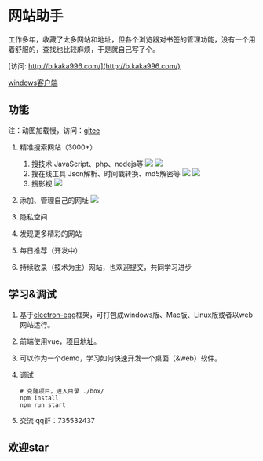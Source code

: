 # 网站助手
工作多年，收藏了太多网站和地址，但各个浏览器对书签的管理功能，没有一个用着舒服的，查找也比较麻烦，于是就自己写了个。

[访问: http://b.kaka996.com/](http://b.kaka996.com/)

[windows客户端](https://kaka996.coding.net/p/resource/d/tx-resource/git/raw/master/box_windows_1.3.3.exe)

## 功能
注：动图加载慢，访问：[gitee](https://gitee.com/wallace5303/aweb-helper)
1. 精准搜索网站（3000+）
    1. 搜技术 JavaScript、php、nodejs等
    ![](https://kaka996.coding.net/p/resource/d/tx-resource/git/raw/master/img/box/js.gif)
    ![](https://kaka996.coding.net/p/resource/d/tx-resource/git/raw/master/img/box/php.gif)
    2. 搜在线工具 Json解析、时间戳转换、md5解密等
    ![](https://kaka996.coding.net/p/resource/d/tx-resource/git/raw/master/img/box/json.gif)
    ![](https://kaka996.coding.net/p/resource/d/tx-resource/git/raw/master/img/box/time.gif)
    3. 搜影视
    ![](https://kaka996.coding.net/p/resource/d/tx-resource/git/raw/master/img/box/video.gif)

2. 添加、管理自己的网址
    ![](https://kaka996.coding.net/p/resource/d/tx-resource/git/raw/master/img/box/add.png)

3. 隐私空间
4. 发现更多精彩的网站
5. 每日推荐（开发中）
6. 持续收录（技术为主）网站，也欢迎提交，共同学习进步

## 学习&调试
1. 基于[electron-egg](https://gitee.com/wallace5303/electron-egg)框架，可打包成windows版、Mac版、Linux版或者以web网站运行。
2. 前端使用vue，[项目地址](https://gitee.com/wallace5303/box-ant)。
3. 可以作为一个demo，学习如何快速开发一个桌面（&web）软件。
4. 调试
    ```
    # 克隆项目，进入目录 ./box/
    npm install
    npm run start
    ```    

2. 交流
    qq群：735532437

## 欢迎star




